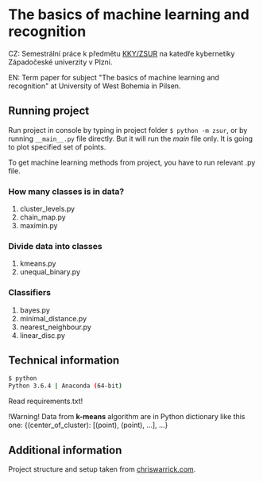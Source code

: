 # The basics of machine learning and recognition

CZ: Semestrální práce k předmětu [KKY/ZSUR](http://www.kky.zcu.cz/cs/courses/zsur) na katedře kybernetiky Západočeské univerzity v Plzni.

[//]: # (Teacher Ing. Mgr. Josef V. Psutka, Ph.D. - 2017/2018)

EN: Term paper for subject "The basics of machine learning and recognition" at University of West Bohemia in Pilsen.

## Running project

Run project in console by typing in project folder `$ python -m zsur`, or by running `__main__.py` file directly. But it will run the *main* file only. It is going to plot specified set of points.

To get machine learning methods from project, you have to run relevant .py file.

### How many classes is in data?

1. cluster_levels.py
2. chain_map.py
3. maximin.py

### Divide data into classes

1. kmeans.py
2. unequal_binary.py

### Classifiers

1. bayes.py
2. minimal_distance.py
3. nearest_neighbour.py
4. linear_disc.py

## Technical information

```sh
$ python
Python 3.6.4 | Anaconda (64-bit)
```

Read requirements.txt!

!Warning! Data from **k-means** algorithm are in Python dictionary like this one: {(center_of_cluster): [(point), (point), ...], ...} 

## Additional information

Project structure and setup taken from [chriswarrick.com][1].

[1]: https://chriswarrick.com/blog/2014/09/15/python-apps-the-right-way-entry_points-and-scripts/
